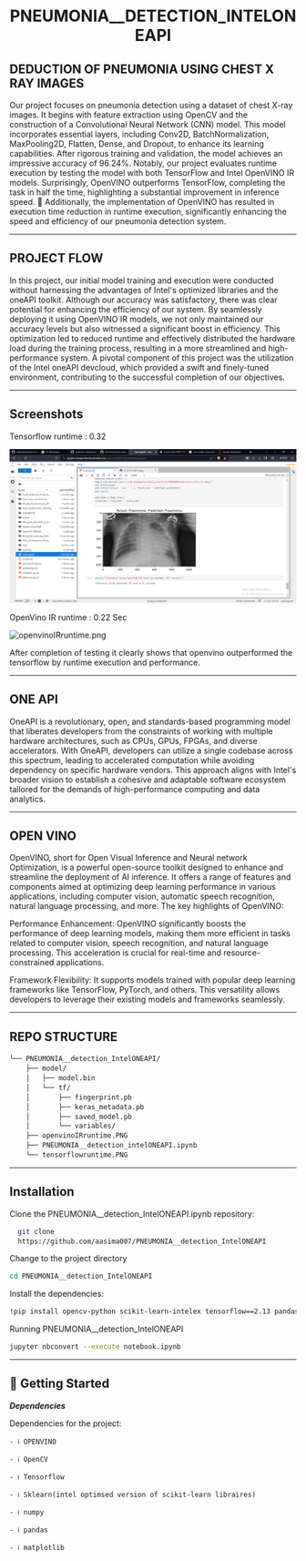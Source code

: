 <div align="center">
<h1 align="center">
<br>PNEUMONIA__DETECTION_INTELONEAPI</h1>
</div>
 



## DEDUCTION OF PNEUMONIA  USING CHEST X RAY IMAGES
Our project focuses on pneumonia detection using a dataset of chest X-ray images. It begins with feature extraction using OpenCV and the construction of a Convolutional Neural Network (CNN) model. This model incorporates essential layers, including Conv2D, BatchNormalization, MaxPooling2D, Flatten, Dense, and Dropout, to enhance its learning capabilities. After rigorous training and validation, the model achieves an impressive accuracy of 96.24%. Notably, our project evaluates runtime execution by testing the model with both TensorFlow and Intel OpenVINO IR models. Surprisingly, OpenVINO outperforms TensorFlow, completing the task in half the time, highlighting a substantial improvement in inference speed. 🚀 Additionally, the implementation of OpenVINO has resulted in execution time reduction in runtime execution, significantly enhancing the speed and efficiency of our pneumonia detection system.
___


## PROJECT FLOW
In this project, our initial model training and execution were conducted without harnessing the advantages of Intel's optimized libraries and the oneAPI toolkit. Although our accuracy was satisfactory, there was clear potential for enhancing the efficiency of our system. By seamlessly deploying it using OpenVINO IR models, we not only maintained our accuracy levels but also witnessed a significant boost in efficiency. This optimization led to reduced runtime and effectively distributed the hardware load during the training process, resulting in a more streamlined and high-performance system. A pivotal component of this project was the utilization of the Intel oneAPI devcloud, which provided a swift and finely-tuned environment, contributing to the successful completion of our objectives.
___



## Screenshots

Tensorflow runtime : 0.32 

<img src='openvinoIRruntime.PNG' alt='Tensorflowruntime.png'/>

OpenVino IR runtime : 0.22 Sec

<img src="https://drive.google.com/uc?id=1zjFT0wOxgoeXrjbhKBSZhrLCdm3MNCJQ" alt="openvinoIRruntime.png">

After completion of testing it clearly shows that openvino outperformed the tensorflow by runtime execution and performance.

___

## ONE API
OneAPI is a revolutionary, open, and standards-based programming model that liberates developers from the constraints of working with multiple hardware architectures, such as CPUs, GPUs, FPGAs, and diverse accelerators. With OneAPI, developers can utilize a single codebase across this spectrum, leading to accelerated computation while avoiding dependency on specific hardware vendors. This approach aligns with Intel's broader vision to establish a cohesive and adaptable software ecosystem tailored for the demands of high-performance computing and data analytics.
___

## OPEN VINO
OpenVINO, short for Open Visual Inference and Neural network Optimization, is a powerful open-source toolkit designed to enhance and streamline the deployment of AI inference. It offers a range of features and components aimed at optimizing deep learning performance in various applications, including computer vision, automatic speech recognition, natural language processing, and more.  The key highlights of OpenVINO:

Performance Enhancement: OpenVINO significantly boosts the performance of deep learning models, making them more efficient in tasks related to computer vision, speech recognition, and natural language processing. This acceleration is crucial for real-time and resource-constrained applications.

Framework Flexibility: It supports models trained with popular deep learning frameworks like TensorFlow, PyTorch, and others. This versatility allows developers to leverage their existing models and frameworks seamlessly.
___



## REPO STRUCTURE

```sh
└── PNEUMONIA__detection_IntelONEAPI/
    ├── model/
    │   ├── model.bin
    │   └── tf/
    │       ├── fingerprint.pb
    │       ├── keras_metadata.pb
    │       ├── saved_model.pb
    │       └── variables/
    ├── openvinoIRruntime.PNG
    ├── PNEUMONIA__detection_intelONEAPI.ipynb
    └── tensorflowruntime.PNG

```

____


## Installation

Clone the PNEUMONIA__detection_IntelONEAPI.ipynb repository:

```bash
  git clone
  https://github.com/aasima007/PNEUMONIA__detection_IntelONEAPI
```
Change to the project directory

```bash
cd PNEUMONIA__detection_IntelONEAPI
```
Install the dependencies:
```bash
!pip install opencv-python scikit-learn-intelex tensorflow==2.13 pandas openvino-dev numpy pandas matplotlib
```
 Running PNEUMONIA__detection_IntelONEAPI
 ```bash
jupyter nbconvert --execute notebook.ipynb
```

___


## 🚀 Getting Started

***Dependencies***

Dependencies for the project:  

`- ℹ️ OPENVINO`

`- ℹ️ OpenCV`

`- ℹ️ Tensorflow`

`- ℹ️ Sklearn(intel optimsed version of scikit-learn libraires)`

`- ℹ️ numpy`

`- ℹ️ pandas`

`- ℹ️ matplotlib`
